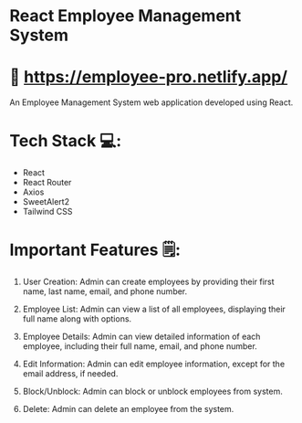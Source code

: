 # React Employee Management System

# 🔗 https://employee-pro.netlify.app/

 An Employee Management System web application developed using React.

# Tech Stack 💻:

* React
* React Router
* Axios
* SweetAlert2
* Tailwind CSS
  
# Important Features 🗒:

1. User Creation: Admin can create employees by providing their first name, last name, email, and phone number.

2. Employee List: Admin can view a list of all employees, displaying their full name along with options.

3. Employee Details: Admin can view detailed information of each employee, including their full name, email, and phone number.

4. Edit Information: Admin can edit employee information, except for the email address, if needed.

5. Block/Unblock: Admin can block or unblock employees from system.

6. Delete: Admin can delete an employee from the system.
